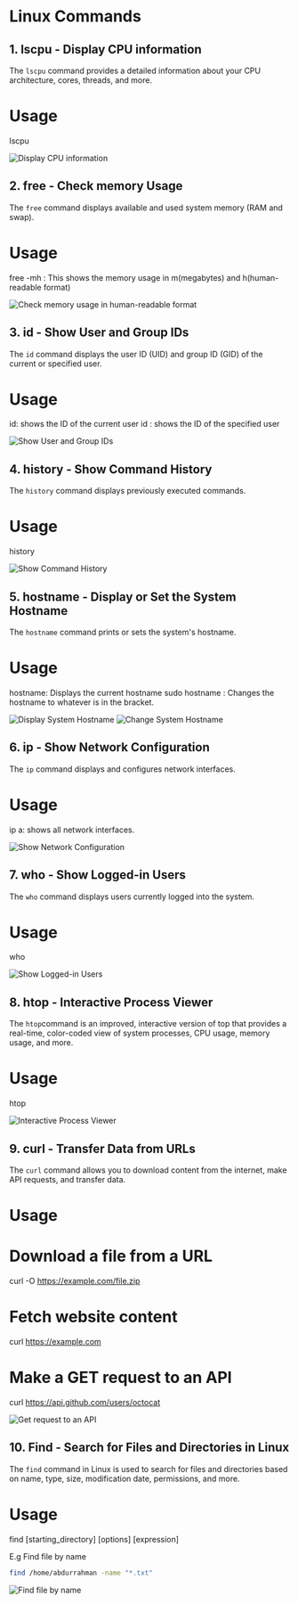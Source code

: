 # Linux Commands

## 1. lscpu - Display CPU information
The `lscpu` command provides a detailed information about your CPU architecture, cores, threads, and more.

# Usage
lscpu

![Display CPU information](images/lscpu.png)


## 2. free - Check memory Usage
The `free` command displays available and used system memory (RAM and swap).

# Usage
free -mh : This shows the memory usage in m(megabytes) and h(human-readable format)

![Check memory usage in human-readable format](images/free.png)


## 3. id - Show User and Group IDs
The `id` command displays the user ID (UID) and group ID (GID) of the current or specified user.

# Usage
id: shows the ID of the current user
id <username>: shows the ID of the specified user

![Show User and Group IDs](images/id.png)


## 4. history - Show Command History
The `history` command displays previously executed commands.

# Usage
history

![Show Command History](images/history.png)


## 5. hostname -  Display or Set the System Hostname
The `hostname` command prints or sets the system's hostname.

# Usage
hostname: Displays the current hostname
sudo hostname <new-hostname>: Changes the hostname to whatever is in the bracket.

![Display System Hostname](images/hostname.png)
![Change System Hostname](images/set-hostname.png)


## 6. ip - Show Network Configuration
The `ip` command displays and configures network interfaces.

# Usage
ip a: shows all network interfaces.

![Show Network Configuration](images/ip.png)


## 7. who - Show Logged-in Users
The `who` command displays users currently logged into the system.

# Usage
who

![Show Logged-in Users](images/who.png)


## 8. htop - Interactive Process Viewer
The `htop`command is an improved, interactive version of top that provides a real-time, color-coded view of system processes, CPU usage, memory usage, and more.

# Usage 
htop

![Interactive Process Viewer](images/htop.png)


## 9. curl - Transfer Data from URLs
The `curl` command allows you to download content from the internet, make API requests, and transfer data.

# Usage
# Download a file from a URL
curl -O https://example.com/file.zip

# Fetch website content
curl https://example.com

# Make a GET request to an API
curl https://api.github.com/users/octocat


![Get request to an API](images/curl.png)



## 10. Find - Search for Files and Directories in Linux
The `find` command in Linux is used to search for files and directories based on name, type, size, modification date, permissions, and more.

# Usage
find [starting_directory] [options] [expression]

E.g Find file by name
```bash
find /home/abdurrahman -name "*.txt"
```

![Find file by name](images/find.png)



